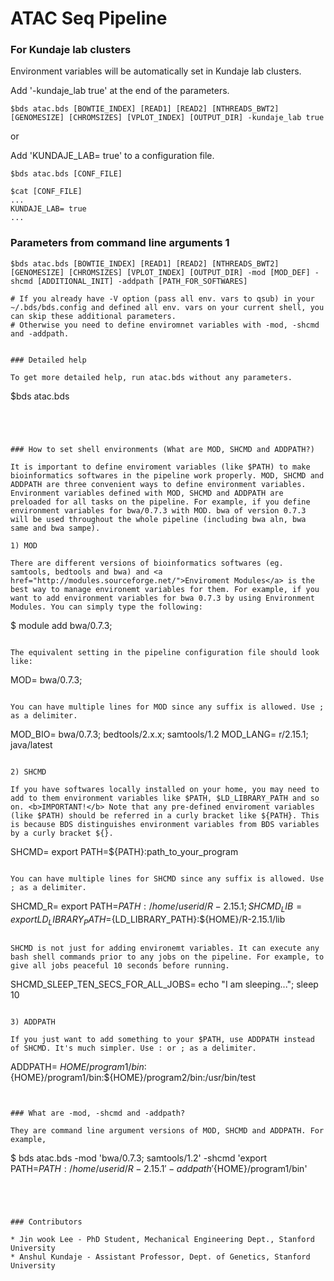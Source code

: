 ATAC Seq Pipeline
===================================================


### For Kundaje lab clusters

Environment variables will be automatically set in Kundaje lab clusters.

Add '-kundaje_lab true' at the end of the parameters.
```
$bds atac.bds [BOWTIE_INDEX] [READ1] [READ2] [NTHREADS_BWT2] [GENOMESIZE] [CHROMSIZES] [VPLOT_INDEX] [OUTPUT_DIR] -kundaje_lab true
```
or

Add 'KUNDAJE_LAB= true' to a configuration file.
```
$bds atac.bds [CONF_FILE]

$cat [CONF_FILE]
...
KUNDAJE_LAB= true
...
```

### Parameters from command line arguments 1

```
$bds atac.bds [BOWTIE_INDEX] [READ1] [READ2] [NTHREADS_BWT2] [GENOMESIZE] [CHROMSIZES] [VPLOT_INDEX] [OUTPUT_DIR] -mod [MOD_DEF] -shcmd [ADDITIONAL_INIT] -addpath [PATH_FOR_SOFTWARES]

# If you already have -V option (pass all env. vars to qsub) in your ~/.bds/bds.config and defined all env. vars on your current shell, you can skip these additional parameters.
# Otherwise you need to define enviromnet variables with -mod, -shcmd and -addpath.


### Detailed help

To get more detailed help, run atac.bds without any parameters.

```
$bds atac.bds
```




### How to set shell environments (What are MOD, SHCMD and ADDPATH?)

It is important to define enviroment variables (like $PATH) to make bioinformatics softwares in the pipeline work properly. MOD, SHCMD and ADDPATH are three convenient ways to define environment variables. Environment variables defined with MOD, SHCMD and ADDPATH are preloaded for all tasks on the pipeline. For example, if you define environment variables for bwa/0.7.3 with MOD. bwa of version 0.7.3 will be used throughout the whole pipeline (including bwa aln, bwa same and bwa sampe).

1) MOD

There are different versions of bioinformatics softwares (eg. samtools, bedtools and bwa) and <a href="http://modules.sourceforge.net/">Enviroment Modules</a> is the best way to manage environemt variables for them. For example, if you want to add environment variables for bwa 0.7.3 by using Environment Modules. You can simply type the following:

```
$ module add bwa/0.7.3;
```

The equivalent setting in the pipeline configuration file should look like:
```
MOD= bwa/0.7.3;
```

You can have multiple lines for MOD since any suffix is allowed. Use ; as a delimiter.
```
MOD_BIO= bwa/0.7.3; bedtools/2.x.x; samtools/1.2
MOD_LANG= r/2.15.1; java/latest
```

2) SHCMD

If you have softwares locally installed on your home, you may need to add to them environment variables like $PATH, $LD_LIBRARY_PATH and so on. <b>IMPORTANT!</b> Note that any pre-defined enviroment variables (like $PATH) should be referred in a curly bracket like ${PATH}. This is because BDS distinguishes environment variables from BDS variables by a curly bracket ${}.
```
SHCMD= export PATH=${PATH}:path_to_your_program
```

You can have multiple lines for SHCMD since any suffix is allowed. Use ; as a delimiter. 
```
SHCMD_R= export PATH=${PATH}:/home/userid/R-2.15.1;
SHCMD_LIB= export LD_LIBRARY_PATH=${LD_LIBRARY_PATH}:${HOME}/R-2.15.1/lib
```

SHCMD is not just for adding environemt variables. It can execute any bash shell commands prior to any jobs on the pipeline. For example, to give all jobs peaceful 10 seconds before running.
```
SHCMD_SLEEP_TEN_SECS_FOR_ALL_JOBS= echo "I am sleeping..."; sleep 10
```

3) ADDPATH

If you just want to add something to your $PATH, use ADDPATH instead of SHCMD. It's much simpler. Use : or ; as a delimiter.

```
ADDPATH= ${HOME}/program1/bin:${HOME}/program1/bin:${HOME}/program2/bin:/usr/bin/test
```


### What are -mod, -shcmd and -addpath?

They are command line argument versions of MOD, SHCMD and ADDPATH. For example,

```
$ bds atac.bds -mod 'bwa/0.7.3; samtools/1.2' -shcmd 'export PATH=${PATH}:/home/userid/R-2.15.1' -addpath '${HOME}/program1/bin'
```




### Contributors

* Jin wook Lee - PhD Student, Mechanical Engineering Dept., Stanford University
* Anshul Kundaje - Assistant Professor, Dept. of Genetics, Stanford University
